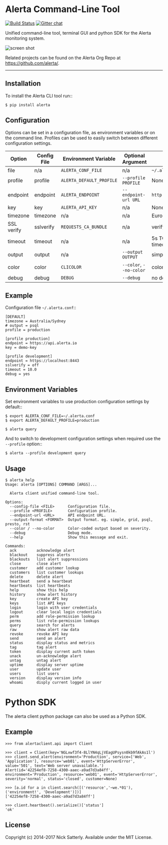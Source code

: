 Alerta Command-Line Tool
========================

[![Build Status](https://travis-ci.org/alerta/python-alerta-client.svg?branch=master)](https://travis-ci.org/alerta/python-alerta-client) [![Gitter chat](https://badges.gitter.im/alerta/chat.png)](https://gitter.im/alerta/chat)

Unified command-line tool, terminal GUI and python SDK for the Alerta monitoring system.

![screen shot](/docs/images/alerta-top-80x25.png?raw=true&v=1)

Related projects can be found on the Alerta Org Repo at <https://github.com/alerta/>.

----

Installation
------------

To install the Alerta CLI tool run::

    $ pip install alerta

Configuration
-------------

Options can be set in a configuration file, as environment variables or on the command line.
Profiles can be used to easily switch between different configuration settings.

| Option     | Config File | Environment Variable       | Optional Argument               | Default                   |
|------------|-------------|----------------------------|---------------------------------|---------------------------|
| file       | n/a         | ``ALERTA_CONF_FILE``       | n/a                             | ``~/.alerta.conf``        |
| profile    | profile     | ``ALERTA_DEFAULT_PROFILE`` | ``--profile PROFILE``           | None                      |
| endpoint   | endpoint    | ``ALERTA_ENDPOINT``        | ``--endpoint-url URL``          | ``http://localhost:8080`` |
| key        | key         | ``ALERTA_API_KEY``         | n/a                             | None                      |
| timezone   | timezone    | n/a                        | n/a                             | Europe/London             |
| SSL verify | sslverify   | ``REQUESTS_CA_BUNDLE``     | n/a                             | verify SSL certificates   |
| timeout    | timeout     | n/a                        | n/a                             | 5s TCP connection timeout |
| output     | output      | n/a                        | ``--output OUTPUT``             | simple                    |
| color      | color       | ``CLICOLOR``               | ``--color``, ``--no-color``     | color on                  |
| debug      | debug       | ``DEBUG``                  | ``--debug``                     | no debug                  |

Example
-------

Configuration file ``~/.alerta.conf``::

    [DEFAULT]
    timezone = Australia/Sydney
    # output = psql
    profile = production

    [profile production]
    endpoint = https://api.alerta.io
    key = demo-key

    [profile development]
    endpoint = https://localhost:8443
    sslverify = off
    timeout = 10.0
    debug = yes

Environment Variables
---------------------

Set environment variables to use production configuration settings by default::

    $ export ALERTA_CONF_FILE=~/.alerta.conf
    $ export ALERTA_DEFAULT_PROFILE=production

    $ alerta query

And to switch to development configuration settings when required use the ``--profile`` option::

    $ alerta --profile development query

Usage
-----

    $ alerta help
    Usage: alerta [OPTIONS] COMMAND [ARGS]...
    
      Alerta client unified command-line tool.
    
    Options:
      --config-file <FILE>      Configuration file.
      --profile <PROFILE>       Configuration profile.
      --endpoint-url <URL>      API endpoint URL.
      --output-format <FORMAT>  Output format. eg. simple, grid, psql, presto, rst
      --color / --no-color      Color-coded output based on severity.
      --debug                   Debug mode.
      --help                    Show this message and exit.
    
    Commands:
      ack         acknowledge alert
      blackout    suppress alerts
      blackouts   list alert suppressions
      close       close alert
      customer    add customer lookup
      customers   list customer lookups
      delete      delete alert
      heartbeat   send a heartbeat
      heartbeats  list heartbeats
      help        show this help
      history     show alert history
      key         create API key
      keys        list API keys
      login       login with user credentials
      logout      clear local login credentials
      perm        add role-permission lookup
      perms       list role-permission lookups
      query       search for alerts
      raw         show alert raw data
      revoke      revoke API key
      send        send an alert
      status      display status and metrics
      tag         tag alert
      token       display current auth token
      unack       un-acknowledge alert
      untag       untag alert
      uptime      display server uptime
      user        update user
      users       list users
      version     display version info
      whoami      disply current logged in user

Python SDK
==========

The alerta client python package can also be used as a Python SDK.

Example
-------

    >>> from alertaclient.api import Client

    >>> client = Client(key='NGLxwf3f4-8LlYN4qLjVEagUPsysn0kb9fAkAs1l')
    >>> client.send_alert(environment='Production', service=['Web', 'Application'], resource='web01', event='HttpServerError', value='501', text='Web server unavailable.')
    Alert(id='42254ef8-7258-4300-aaec-a9ad7d3a84ff', environment='Production', resource='web01', event='HttpServerError', severity='normal', status='closed', customer=None)

    >>> [a.id for a in client.search([('resource','~we.*01'), ('environment!', 'Development')])]
    ['42254ef8-7258-4300-aaec-a9ad7d3a84ff']
    
    >>> client.heartbeat().serialize()['status']
    'ok'

License
-------

Copyright (c) 2014-2017 Nick Satterly. Available under the MIT License.
